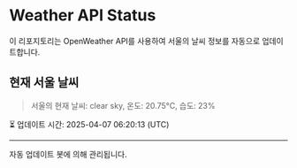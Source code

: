 
# Weather API Status

이 리포지토리는 OpenWeather API를 사용하여 서울의 날씨 정보를 자동으로 업데이트합니다.

## 현재 서울 날씨
> 서울의 현재 날씨: clear sky, 온도: 20.75°C, 습도: 23%

⏳ 업데이트 시간: 2025-04-07 06:20:13 (UTC)

---
자동 업데이트 봇에 의해 관리됩니다.
